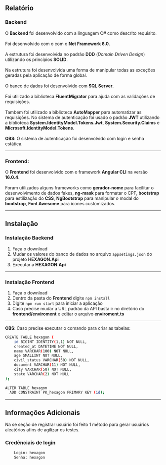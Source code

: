 ## Relatório

### Backend

O **Backend** foi desenvolvido com a linguagem C# como descrito requisito.<br><br>
Foi desenvolvido com o com o **Net Framework 6.0**.<br><br>
A estrutura foi desenvolvida no padrão **DDD** (_Domain Driven Design_) utilizando os princípios **SOLID**.<br><br>
Na estrutura foi desenvolvida uma forma de manipular todas as exceções geradas pela aplicação de forma global.<br><br>
O banco de dados foi desenvolvido com **SQL Server**.<br><br>
Foi utilizado a biblioteca **FluentMigrator** para ajuda com as validações de requisições.<br><br>
Também foi utilizado a biblioteca **AutoMapper** para automatizar as requisições. No sistema de autenticação foi usado o padrão **JWT** utilizando a biblioteca **System.IdentityModel.Tokens.Jwt**, **System.Security.Claims** e **Microsoft.IdentityModel.Tokens**.<br><br>
**OBS**: O sistema de autenticação foi desenvolvido com login e senha estática.

---

### Frontend: 

O **Frontend** foi desenvolvido com o framework **Angular CLI** na versão **16.0.4**.<br><br>
Foram utilizados alguns frameworks como **gerador-nome** para facilitar o desenvolvimento de dados fakes, **ng-mask** para formatar o CPF, **bootstrap** para estilização do **CSS**, **NgBootstrap** para manipular o modal do **bootstrap**, **Font Awesome** para icones customizados. 

---

## Instalação

### Instalação Backend

1. Faça o download
2. Mudar os valores do banco de dados no arquivo `appsetings.json` do projeto **HEXAGON.Api**
3. Executar a **HEXAGON.Api**

---

### Instalação Frontend

1. Faça o download
2. Dentro da pasta do **Frontend** digite `npm install`
3. Digite `npm run start` para iniciar a aplicação
4. Caso precise mudar a URL padrão da API basta ir no diretório do **frontend/enviroment** e editar o arquivo **enviroment.ts**

---

**OBS**:  Caso precise executar o comando para criar as tabelas:
```bash
CREATE TABLE hexagon (
    id BIGINT IDENTITY(1,1) NOT NULL,
    created_at DATETIME NOT NULL,
    name VARCHAR(100) NOT NULL,
    age SMALLINT NOT NULL,
    civil_status VARCHAR(50) NOT NULL,
    document VARCHAR(11) NOT NULL,
    city VARCHAR(50) NOT NULL,
    state VARCHAR(2) NOT NULL
);
  
ALTER TABLE hexagon
  ADD CONSTRAINT PK_hexagon PRIMARY KEY (id);
```

---

## Informações Adicionais

Na se seção de registrar usuário foi feito 1 método para gerar usuários aleatórios afins de agilizar os testes.

### Credênciais de login

```bash
    Login: hexagon
    Senha: hexagon
```

